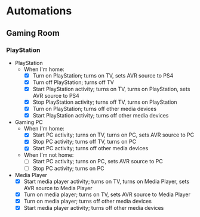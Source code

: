 # Automations

## Gaming Room

### PlayStation

- PlayStation
  - When I'm home:
    - [x] Turn on PlayStation; turns on TV, sets AVR source to PS4
    - [x] Turn off PlayStation; turns off TV
    - [x] Start PlayStation activity; turns on TV, turns on PlayStation, sets AVR source to PS4
    - [x] Stop PlayStation activity; turns off TV, turns on PlayStation
    - [x] Turn on PlayStation; turns off other media devices
    - [x] Start PlayStation activity; turns off other media devices
- Gaming PC
  - When I'm home:
    - [x] Start PC activity; turns on TV, turns on PC, sets AVR source to PC
    - [x] Stop PC activity; turns off TV, turns on PC
    - [x] Start PC activity; turns off other media devices
  - When I'm not home:
    - [ ] Start PC activity; turns on PC, sets AVR source to PC
    - [ ] Stop PC activity; turns on PC
- Media Player
  - [x] Start media player activity; turns on TV, turns on Media Player, sets AVR source to Media Player
  - [x] Turn on media player; turns on TV, sets AVR source to Media Player
  - [x] Turn on media player; turns off other media devices
  - [x] Start media player activity; turns off other media devices
